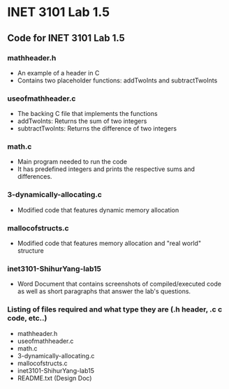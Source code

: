 # INET 3101 Lab 1.5

## Code for INET 3101 Lab 1.5

### mathheader.h
- An example of a header in C
- Contains two placeholder functions: addTwoInts and subtractTwoInts

### useofmathheader.c
- The backing C file that implements the functions
- addTwoInts: Returns the sum of two integers
- subtractTwoInts: Returns the difference of two integers

### math.c
- Main program needed to run the code
- It has predefined integers and prints the respective sums and differences.

### 3-dynamically-allocating.c
- Modified code that features dynamic memory allocation

### mallocofstructs.c
- Modified code that features memory allocation and "real world" structure

### inet3101-ShihurYang-lab15
- Word Document that contains screenshots of compiled/executed code as well as short paragraphs that answer the lab's questions.

### Listing of files required and what type they are (.h header, .c c code, etc..)
- mathheader.h
- useofmathheader.c
- math.c
- 3-dynamically-allocating.c
- mallocofstructs.c
- inet3101-ShihurYang-lab15
- README.txt (Design Doc)
